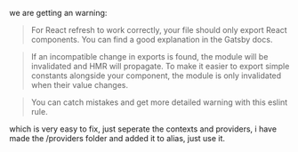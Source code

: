 we are getting an warning: 

> For React refresh to work correctly, your file should only export React components. You can find a good explanation in the Gatsby docs.

> If an incompatible change in exports is found, the module will be invalidated and HMR will propagate. To make it easier to export simple constants alongside your component, the module is only invalidated when their value changes.

> You can catch mistakes and get more detailed warning with this eslint rule.

which is very easy to fix, just seperate the contexts and providers, i have made the /providers folder and added it to alias, just use it.